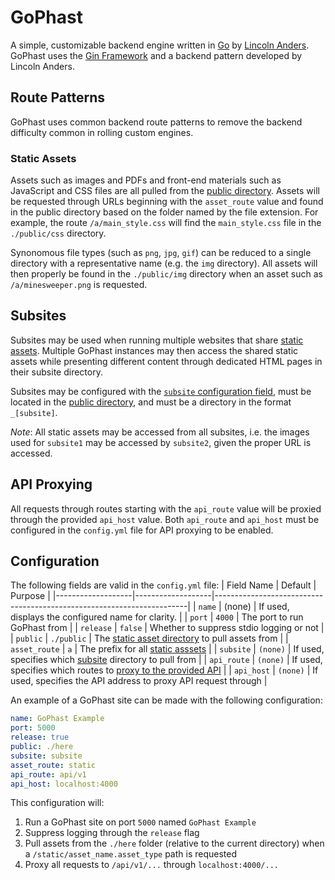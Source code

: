 # GoPhast
A simple, customizable backend engine written in [Go][golang] by 
[Lincoln Anders][LACOM]. GoPhast uses the [Gin Framework][gin] and a 
backend pattern developed by Lincoln Anders.

## Route Patterns
GoPhast uses common backend route patterns to remove the backend difficulty 
common in rolling custom engines.

### Static Assets
Assets such as images and PDFs and front-end materials such as JavaScript and 
CSS files are all pulled from the [public directory][config]. Assets will be 
requested through URLs beginning with the `asset_route` value and found in
the public directory based on the folder named by the file extension. For 
example, the route `/a/main_style.css` will find the `main_style.css` file
in the `./public/css` directory.

Synonomous file types (such as `png`, `jpg`, `gif`) can be reduced to a single 
directory with a representative name (e.g. the `img` directory). All assets
will then properly be found in the `./public/img` directory when an asset such 
as `/a/minesweeper.png` is requested.

## Subsites
Subsites may be used when running multiple websites that share 
[static assets][static-assets]. Multiple GoPhast instances may then access 
the shared static assets while presenting different content through dedicated
HTML pages in their subsite directory.

Subsites may be configured with the [`subsite` configuration field][config], 
must be located in the [public directory][config], and must be a directory in 
the format `_[subsite]`.

*Note*: All static assets may be accessed from all subsites, i.e. the images 
used for `subsite1` may be accessed by `subsite2`, given the proper URL is
accessed.

## API Proxying
All requests through routes starting with the `api_route` value will be 
proxied through the provided `api_host` value. Both `api_route` and `api_host` 
must be configured in the `config.yml` file for API proxying to be enabled. 

## Configuration
The following fields are valid in the `config.yml` file:
| Field Name		| Default			| Purpose							                                    |
|-------------------|-------------------|-----------------------------------------------------------------------|
| `name`			| (none)			| If used, displays the configured name for clarity.					|
| `port`			| `4000`			| The port to run GoPhast from 										    |
| `release`			| `false`			| Whether to suppress stdio logging or not 								|
| `public`			| `./public`		| The [static asset directory][static-assets] to pull assets from 		|
| `asset_route`     | `a`               | The prefix for all [static asssets][static-assets]                    |
| `subsite`			| `(none)`			| If used, specifies which [subsite][subsites] directory to pull from 	|
| `api_route`		| `(none)`			| If used, specifies which routes to [proxy to the provided API][api] 	|
| `api_host`        | `(none)`          | If used, specifies the API address to proxy API request through       |

An example of a GoPhast site can be made with the following configuration:
```yaml
name: GoPhast Example
port: 5000
release: true
public: ./here
subsite: subsite
asset_route: static
api_route: api/v1
api_host: localhost:4000
```

This configuration will:
1. Run a GoPhast site on port `5000` named `GoPhast Example`
1. Suppress logging through the `release` flag
1. Pull assets from the `./here` folder (relative to the current directory) 
   when a `/static/asset_name.asset_type` path is requested
1. Proxy all requests to `/api/v1/...` through `localhost:4000/...`


[api]: #api-proxying
[config]: #configuration
[static-assets]: #static-assets
[subsites]: #subsites

[gin]: https://github.com/gin-gonic/gin
[golang]: https://golang.org
[LACOM]: https://lincolnanders.com
